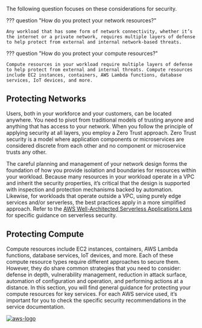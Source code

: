 The following question focuses on these considerations for security.

??? question "How do you protect your network resources?"

    Any workload that has some form of network connectivity, whether it’s the internet or a private network, requires multiple layers of defense to help protect from external and internal network-based threats.

??? question "How do you protect your compute resources?"

    Compute resources in your workload require multiple layers of defense to help protect from external and internal threats. Compute resources include EC2 instances, containers, AWS Lambda functions, database services, IoT devices, and more.

## Protecting Networks
Users, both in your workforce and your customers, can be located anywhere. You need to pivot from traditional models of trusting anyone and anything that has access to your network. When you follow the principle of applying security at all layers, you employ a Zero Trust approach. Zero Trust security is a model where application components or microservices are considered discrete from each other and no component or microservice trusts any other.

The careful planning and management of your network design forms the foundation of how you provide isolation and boundaries for resources within your workload. Because many resources in your workload operate in a VPC and inherit the security properties, it’s critical that the design is supported with inspection and protection mechanisms backed by automation. Likewise, for workloads that operate outside a VPC, using purely edge services and/or serverless, the best practices apply in a more simplified approach. Refer to the [AWS Well-Architected Serverless Applications Lens](https://docs.aws.amazon.com/wellarchitected/latest/serverless-applications-lens/welcome.html) for specific guidance on serverless security.

## Protecting Compute
Compute resources include EC2 instances, containers, AWS Lambda functions, database services, IoT devices, and more. Each of these compute resource types require different approaches to secure them. However, they do share common strategies that you need to consider: defense in depth, vulnerability management, reduction in attack surface, automation of configuration and operation, and performing actions at a distance. In this section, you will find general guidance for protecting your compute resources for key services. For each AWS service used, it’s important for you to check the specific security recommendations in the service documentation.

<a href="https://docs.aws.amazon.com/wellarchitected/latest/security-pillar/infrastructure-protection.html">![aws-logo](https://img.shields.io/badge/Amazon_AWS-FF9900?style=for-the-badge&logo=amazonaws&logoColor=white)</a>